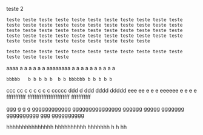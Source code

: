 teste 2

    teste teste teste teste teste teste teste teste teste teste teste teste teste teste teste teste teste teste teste teste teste teste teste teste teste teste teste teste teste teste teste teste teste teste teste teste teste teste teste teste teste teste teste teste teste teste teste teste teste teste teste teste teste 

    teste teste teste teste teste teste teste teste teste teste teste teste teste teste teste 


aaaa a a a a a a aaaaaaaa  a a a a a  a a a a a

``bbbbb   b b b b b  b b bbbbbb b b b b b``

ccc cc c c c c c c ccccc
ddd d ddd dddd ddddd
eee ee e e e eeeeee e e e e 
fffffffffff ffffffffffffffffffffffff fffffffffff

ggg g g g gggggggggggg ggggggggggggggg gggggg ggggg ggggggg gggggggggg ggg  gggggggggg 

hhhhhhhhhhhhhhh hhhhhhhhhh hhhhhhh h h hh
